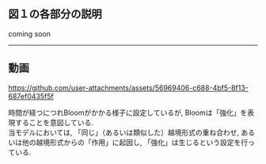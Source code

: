 
図１の各部分の説明  
-------------------  

coming soon


-------------------  
動画  
-------------------  
https://github.com/user-attachments/assets/56969406-c688-4bf5-8f13-687ef0435f5f  
  
時間が経つにつれBloomがかかる様子に設定しているが, Bloomは「強化」を表現することを意図している.  
当モデルにおいては, 「同じ」（あるいは類似した）越境形式の重ね合わせ, あるいは他の越境形式からの「作用」に起因し, 「強化」は生じるという設定を行っている.  



